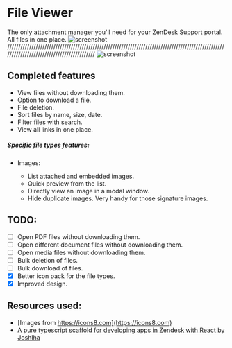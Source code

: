 # File Viewer

The only attachment manager you'll need for your ZenDesk Support portal. All files in one place.
![screenshot](https://i.imgur.com/ouTKGPo.png)
///////////////////////////////////////////////////////////////////////////////////////////////////////////////////////////////////////////
![screenshot](https://i.imgur.com/MJreVAD.png)

## Completed features

-   View files without downloading them.
-   Option to download a file.
-   File deletion.
-   Sort files by name, size, date.
-   Filter files with search.
-   View all links in one place.

##### Specific file types features:

-   Images:

    -   List attached and embedded images.
    -   Quick preview from the list.
    -   Directly view an image in a modal window.
    -   Hide duplicate images. Very handy for those signature images.

## TODO:

-   [ ] Open PDF files without downloading them.
-   [ ] Open different document files without downloading them.
-   [ ] Open media files without downloading them.
-   [ ] Bulk deletion of files.
-   [ ] Bulk download of files.
-   [x] Better icon pack for the file types.
-   [x] Improved design.

## Resources used:

-   [Images from https://icons8.com](https://icons8.com)
-   [A pure typescript scaffold for developing apps in Zendesk with React by Joshlha](https://github.com/Joshlha/zd-ts-react)
